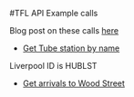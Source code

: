 #TFL API Example calls

Blog post on these calls [here](https://blog.tfl.gov.uk/2015/10/08/unified-api-part-2-lot-location-of-things/)

- [Get Tube station by name](https://api.tfl.gov.uk/Stoppoint/Search/LiverpoolStreet?modes=tube)


Liverpool ID is HUBLST

- [Get arrivals to Wood Street](https://api.tfl.gov.uk/Line/london-overground/Arrivals/910GWDST?app_id=XXX&app_key=XXX)
